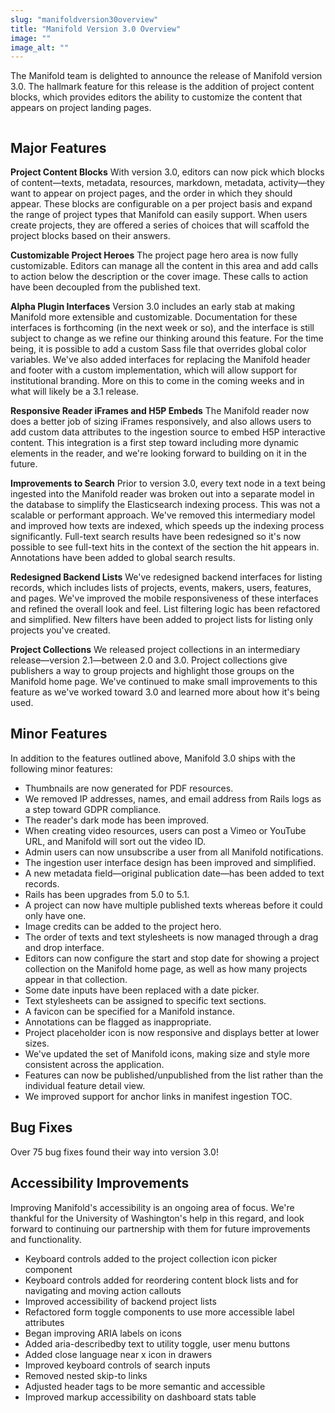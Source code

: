 ```yaml
---
slug: "manifoldversion30overview"
title: "Manifold Version 3.0 Overview"
image: ""
image_alt: ""
---
```




<!--truncate-->

The Manifold team is delighted to announce the release of Manifold version 3.0. The hallmark feature for this release is the addition of project content blocks, which provides editors the ability to customize the content that appears on project landing pages.

<img src="/img/blog/legacy_wp/2019/04/triceratops-1024x1024.jpg" alt="" class="wp-image-519" />

## Major Features

**Project Content Blocks**
With version 3.0, editors can now pick which blocks of content—texts, metadata, resources, markdown, metadata, activity—they want to appear on project pages, and the order in which they should appear. These blocks are configurable on a per project basis and expand the range of project types that Manifold can easily support. When users create projects, they are offered a series of choices that will scaffold the project blocks based on their answers.

**Customizable Project Heroes**
The project page hero area is now fully customizable. Editors can manage all the content in this area and add calls to action below the description or the cover image. These calls to action have been decoupled from the published text.

**Alpha Plugin Interfaces**
Version 3.0 includes an early stab at making Manifold more extensible and customizable. Documentation for these interfaces is forthcoming (in the next week or so), and the interface is still subject to change as we refine our thinking around this feature. For the time being, it is possible to add a custom Sass file that overrides global color variables. We've also added interfaces for replacing the Manifold header and footer with a custom implementation, which will allow support for institutional branding. More on this to come in the coming weeks and in what will likely be a 3.1 release.

**Responsive Reader iFrames and H5P Embeds**
The Manifold reader now does a better job of sizing iFrames responsively, and also allows users to add custom data attributes to the ingestion source to embed H5P interactive content. This integration is a first step toward including more dynamic elements in the reader, and we're looking forward to building on it in the future.

**Improvements to Search**
Prior to version 3.0, every text node in a text being ingested into the Manifold reader was broken out into a separate model in the database to simplify the Elasticsearch indexing process. This was not a scalable or performant approach. We've removed this intermediary model and improved how texts are indexed, which speeds up the indexing process significantly. Full-text search results have been redesigned so it's now possible to see full-text hits in the context of the section the hit appears in. Annotations have been added to global search results.

**Redesigned Backend Lists**
We've redesigned backend interfaces for listing records, which includes lists of projects, events, makers, users, features, and pages. We've improved the mobile responsiveness of these interfaces and refined the overall look and feel. List filtering logic has been refactored and simplified. New filters have been added to project lists for listing only projects you've created.

**Project Collections**
We released project collections in an intermediary release—version 2.1—between 2.0 and 3.0. Project collections give publishers a way to group projects and highlight those groups on the Manifold home page. We've continued to make small improvements to this feature as we've worked toward 3.0 and learned more about how it's being used.

## Minor Features

In addition to the features outlined above, Manifold 3.0 ships with the following minor features:

- Thumbnails are now generated for PDF resources.
- We removed IP addresses, names, and email address from Rails logs as a step toward GDPR compliance.
- The reader's dark mode has been improved.
- When creating video resources, users can post a Vimeo or YouTube URL, and Manifold will sort out the video ID.
- Admin users can now unsubscribe a user from all Manifold notifications.
- The ingestion user interface design has been improved and simplified.
- A new metadata field—original publication date—has been added to text records.
- Rails has been upgrades from 5.0 to 5.1.
- A project can now have multiple published texts whereas before it could only have one.
- Image credits can be added to the project hero.
- The order of texts and text stylesheets is now managed through a drag and drop interface.
- Editors can now configure the start and stop date for showing a project collection on the Manifold home page, as well as how many projects appear in that collection.
- Some date inputs have been replaced with a date picker.
- Text stylesheets can be assigned to specific text sections.
- A favicon can be specified for a Manifold instance.
- Annotations can be flagged as inappropriate.
- Project placeholder icon is now responsive and displays better at lower sizes.
- We've updated the set of Manifold icons, making size and style more consistent across the application.
- Features can now be published/unpublished from the list rather than the individual feature detail view.
- We improved support for anchor links in manifest ingestion TOC.

## Bug Fixes

Over 75 bug fixes found their way into version 3.0!

## Accessibility Improvements

Improving Manifold's accessibility is an ongoing area of focus. We're thankful for the University of Washington's help in this regard, and look forward to continuing our partnership with them for future improvements and functionality.

- Keyboard controls added to the project collection icon picker component
- Keyboard controls added for reordering content block lists and for navigating and moving action callouts
- Improved accessibility of backend project lists
- Refactored form toggle components to use more accessible label attributes
- Began improving ARIA labels on icons
- Added aria-describedby text to utility toggle, user menu buttons
- Added close language near x icon in drawers
- Improved keyboard controls of search inputs
- Removed nested skip-to links
- Adjusted header tags to be more semantic and accessible
- Improved markup accessibility on dashboard stats table



